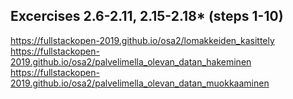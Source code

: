## Excercises 2.6-2.11, 2.15-2.18* (steps 1-10)
https://fullstackopen-2019.github.io/osa2/lomakkeiden_kasittely    
https://fullstackopen-2019.github.io/osa2/palvelimella_olevan_datan_hakeminen     
https://fullstackopen-2019.github.io/osa2/palvelimella_olevan_datan_muokkaaminen     
